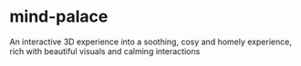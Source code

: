 # mind-palace
An interactive 3D experience into a soothing, cosy and homely experience, rich with beautiful visuals and calming interactions
